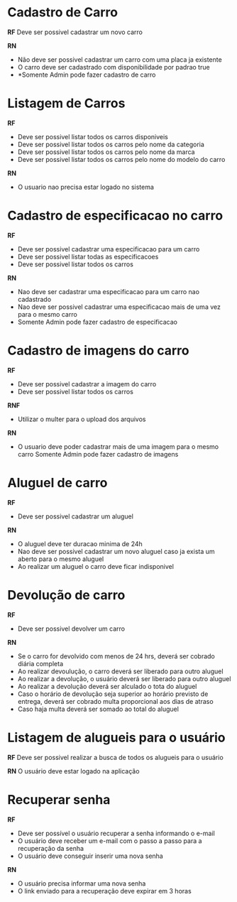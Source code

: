 # Cadastro de Carro

**RF**
Deve ser possivel cadastrar um novo carro

**RN**
- Não deve ser possivel cadastrar um carro com uma placa ja existente
- O carro deve ser cadastrado com disponibilidade por padrao true
- *Somente Admin pode fazer cadastro de carro

# Listagem de Carros

**RF**
- Deve ser possivel listar todos os carros disponiveis
- Deve ser possivel listar todos os carros pelo nome da categoria
- Deve ser possivel listar todos os carros pelo nome da marca
- Deve ser possivel listar todos os carros pelo nome do modelo do carro

**RN**
- O usuario nao precisa estar logado no sistema

# Cadastro de especificacao no carro

**RF**
- Deve ser possivel cadastrar uma especificacao para um carro
- Deve ser possivel listar todas as especificacoes
- Deve ser possivel listar todos os carros

**RN**
- Nao deve ser cadastrar uma especificacao para um carro nao cadastrado
- Nao deve ser possivel cadastrar uma especificacao mais de uma vez para o mesmo carro
- Somente Admin pode fazer cadastro de especificacao

# Cadastro de imagens do carro

**RF**
- Deve ser possivel cadastrar a imagem do carro
- Deve ser possivel listar todos os carros

**RNF**
- Utilizar o multer para o upload dos arquivos

**RN**
- O usuario deve poder cadastrar mais de uma imagem para o mesmo carro
Somente Admin pode fazer cadastro de imagens

# Aluguel de carro

**RF**
- Deve ser possivel cadastrar um aluguel

**RN**
- O aluguel deve ter duracao minima de 24h
- Nao deve ser possivel cadastrar um novo aluguel caso ja exista um aberto para o mesmo aluguel 
- Ao realizar um aluguel o carro deve ficar indisponivel

# Devolução de carro

**RF**
- Deve ser possivel devolver um carro

**RN**

- Se o carro for devolvido com menos de 24 hrs, deverá ser cobrado diária completa
- Ao realizar devoulução, o carro deverá ser liberado para outro aluguel
- Ao realizar a devolução, o usuário deverá ser liberado para outro aluguel
- Ao realizar a devolução deverá ser alculado o tota do aluguel
- Caso o horário de devolução seja superior ao horário previsto de entrega, deverá ser cobrado multa proporcional aos dias de atraso
- Caso haja multa deverá ser somado ao total do aluguel

# Listagem de alugueis para o usuário

**RF**
Deve ser possivel realizar a busca de todos os alugueis para o usuário

**RN**
O usuário deve estar logado na aplicação

# Recuperar senha

**RF**
- Deve ser possível o usuário recuperar a senha informando o e-mail
- O usuário deve receber um e-mail com o passo a passo para a recuperação da senha
- O usuário deve conseguir inserir uma nova senha

**RN**

- O usuário precisa informar uma nova senha
- O link enviado para a recuperação deve expirar em 3 horas